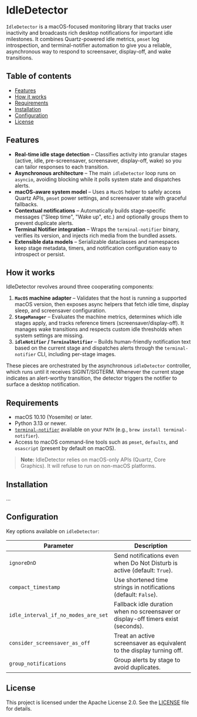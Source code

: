 # IdleDetector

`IdleDetector` is a macOS-focused monitoring library that tracks user inactivity and broadcasts rich desktop notifications for important idle milestones. It combines Quartz-powered idle metrics, `pmset` log introspection, and terminal-notifier automation to give you a reliable, asynchronous way to respond to screensaver, display-off, and wake transitions.

## Table of contents
- [Features](#features)
- [How it works](#how-it-works)
- [Requirements](#requirements)
- [Installation](#installation)
- [Configuration](#configuration)
- [License](#license)

## Features
- **Real-time idle stage detection** – Classifies activity into granular stages (active, idle, pre-screensaver, screensaver, display-off, wake) so you can tailor responses to each transition.
- **Asynchronous architecture** – The main `idleDetector` loop runs on `asyncio`, avoiding blocking while it polls system state and dispatches alerts.
- **macOS-aware system model** – Uses a `MacOS` helper to safely access Quartz APIs, `pmset` power settings, and screensaver state with graceful fallbacks.
- **Contextual notifications** – Automatically builds stage-specific messages ("Sleep time", "Wake up", etc.) and optionally groups them to prevent duplicate alerts.
- **Terminal Notifier integration** – Wraps the `terminal-notifier` binary, verifies its version, and injects rich media from the bundled assets.
- **Extensible data models** – Serializable dataclasses and namespaces keep stage metadata, timers, and notification configuration easy to introspect or persist.

## How it works
IdleDetector revolves around three cooperating components:

1. **`MacOS` machine adapter** – Validates that the host is running a supported macOS version, then exposes async helpers that fetch idle time, display sleep, and screensaver configuration.
2. **`StageManager`** – Evaluates the machine metrics, determines which idle stages apply, and tracks reference timers (screensaver/display-off). It manages wake transitions and respects custom idle thresholds when system settings are missing.
3. **`idleNotifier` / `TerminalNotifier`** – Builds human-friendly notification text based on the current stage and dispatches alerts through the `terminal-notifier` CLI, including per-stage images.

These pieces are orchestrated by the asynchronous `idleDetector` controller, which runs until it receives SIGINT/SIGTERM. Whenever the current stage indicates an alert-worthy transition, the detector triggers the notifier to surface a desktop notification.

## Requirements
- macOS 10.10 (Yosemite) or later.
- Python 3.13 or newer.
- [`terminal-notifier`](https://github.com/julienXX/terminal-notifier) available on your `PATH` (e.g., `brew install terminal-notifier`).
- Access to macOS command-line tools such as `pmset`, `defaults`, and `osascript` (present by default on macOS).

> **Note:** IdleDetector relies on macOS-only APIs (Quartz, Core Graphics). It will refuse to run on non-macOS platforms.

## Installation
...

## Configuration
Key options available on `idleDetector`:

| Parameter | Description |
|-----------|-------------|
| `ignoreDnD` | Send notifications even when Do Not Disturb is active (default: `True`). |
| `compact_timestamp` | Use shortened time strings in notifications (default: `False`). |
| `idle_interval_if_no_modes_are_set` | Fallback idle duration when no screensaver or display-off timers exist (seconds). |
| `consider_screensaver_as_off` | Treat an active screensaver as equivalent to the display turning off. |
| `group_notifications` | Group alerts by stage to avoid duplicates. |


## License
This project is licensed under the Apache License 2.0. See the [LICENSE](LICENSE) file for details.